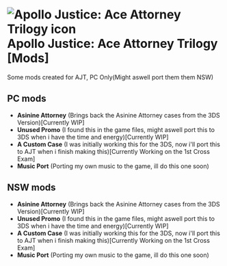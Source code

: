 # ![Apollo Justice: Ace Attorney Trilogy icon](/ajaa-trilogy.ico) Apollo Justice: Ace Attorney Trilogy [Mods]
Some mods created for AJT, PC Only(Might aswell port them them NSW)
## PC mods
- **Asinine Attorney** (Brings back the Asinine Attorney cases from the 3DS Version)[Currently WIP]<br>
- **Unused Promo** (I found this in the game files, might aswell port this to 3DS when i have the time and energy)[Currently WIP]<br>
- **A Custom Case** (I was initially working this for the 3DS, now i'll port this to AJT when i finish making this)[Currently Working on the 1st Cross Exam]<br>
- **Music Port** (Porting my own music to the game, ill do this one soon)<br>
## NSW mods
- **Asinine Attorney** (Brings back the Asinine Attorney cases from the 3DS Version)[Currently WIP]<br>
- **Unused Promo** (I found this in the game files, might aswell port this to 3DS when i have the time and energy)[Currently WIP]<br>
- **A Custom Case** (I was initially working this for the 3DS, now i'll port this to AJT when i finish making this)[Currently Working on the 1st Cross Exam]<br>
- **Music Port** (Porting my own music to the game, ill do this one soon)<br>
